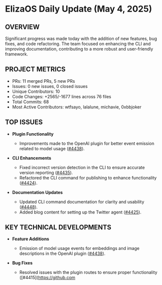 # ElizaOS Daily Update (May 4, 2025)

## OVERVIEW 
Significant progress was made today with the addition of new features, bug fixes, and code refactoring. The team focused on enhancing the CLI and improving documentation, contributing to a more robust and user-friendly framework.

## PROJECT METRICS
- PRs: 11 merged PRs, 5 new PRs
- Issues: 0 new issues, 0 closed issues
- Unique Contributors: 10
- Code Changes: +2565/-1677 lines across 76 files
- Total Commits: 68
- Most Active Contributors: wtfsayo, lalalune, michavie, 0xbbjoker

## TOP ISSUES
- **Plugin Functionality**
  - Improvements made to the OpenAI plugin for better event emission related to model usage ([#4438](https://github.com/elizaos/eliza/pull/4438)).
  
- **CLI Enhancements**
  - Fixed incorrect version detection in the CLI to ensure accurate version reporting ([#4435](https://github.com/elizaos/eliza/pull/4435)).
  - Refactored the CLI command for publishing to enhance functionality ([#4424](https://github.com/elizaos/eliza/pull/4424)).
  
- **Documentation Updates**
  - Updated CLI command documentation for clarity and usability ([#4448](https://github.com/elizaos/eliza/pull/4448)).
  - Added blog content for setting up the Twitter agent ([#4425](https://github.com/elizaos/eliza/pull/4425)).

## KEY TECHNICAL DEVELOPMENTS
- **Feature Additions**
  - Emission of model usage events for embeddings and image descriptions in the OpenAI plugin ([#4438](https://github.com/elizaos/eliza/pull/4438)).
  
- **Bug Fixes**
  - Resolved issues with the plugin routes to ensure proper functionality ([#4415](https://github.com
